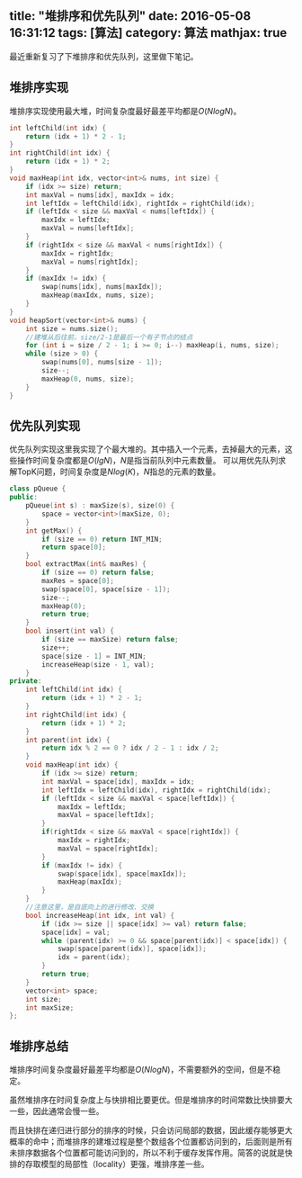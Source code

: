 title: "堆排序和优先队列"
date: 2016-05-08 16:31:12
tags: [算法]
category: 算法
mathjax: true
---
最近重新复习了下堆排序和优先队列，这里做下笔记。

## 堆排序实现
堆排序实现使用最大堆，时间复杂度最好最差平均都是$O(NlogN)$。
```cpp
int leftChild(int idx) {
    return (idx + 1) * 2 - 1;
}
int rightChild(int idx) {
    return (idx + 1) * 2;
}
void maxHeap(int idx, vector<int>& nums, int size) {
    if (idx >= size) return;
    int maxVal = nums[idx], maxIdx = idx;
    int leftIdx = leftChild(idx), rightIdx = rightChild(idx);
    if (leftIdx < size && maxVal < nums[leftIdx]) {
        maxIdx = leftIdx;
        maxVal = nums[leftIdx];
    }
    if (rightIdx < size && maxVal < nums[rightIdx]) {
        maxIdx = rightIdx;
        maxVal = nums[rightIdx];
    }
    if (maxIdx != idx) {
        swap(nums[idx], nums[maxIdx]);
        maxHeap(maxIdx, nums, size);
    }
}
void heapSort(vector<int>& nums) {
    int size = nums.size();
    //建堆从后往前，size/2-1是最后一个有子节点的结点
    for (int i = size / 2 - 1; i >= 0; i--) maxHeap(i, nums, size);
    while (size > 0) {
        swap(nums[0], nums[size - 1]);
        size--;
        maxHeap(0, nums, size);
    }
}
```
<!-- more  -->
## 优先队列实现
优先队列实现这里我实现了个最大堆的。其中插入一个元素，去掉最大的元素，这些操作时间复杂度都是$O(lgN)$，$N$是指当前队列中元素数量。
可以用优先队列求解TopK问题，时间复杂度是$Nlog(K)$，$N$指总的元素的数量。
```cpp
class pQueue {
public:
    pQueue(int s) : maxSize(s), size(0) {
        space = vector<int>(maxSize, 0);
    }
    int getMax() {
        if (size == 0) return INT_MIN;
        return space[0];
    }
    bool extractMax(int& maxRes) {
        if (size == 0) return false;
        maxRes = space[0];
        swap(space[0], space[size - 1]);
        size--;
        maxHeap(0);
        return true;
    }
    bool insert(int val) {
        if (size == maxSize) return false;
        size++;
        space[size - 1] = INT_MIN;
        increaseHeap(size - 1, val);
    }
private:
    int leftChild(int idx) {
        return (idx + 1) * 2 - 1;
    }
    int rightChild(int idx) {
        return (idx + 1) * 2;
    }
    int parent(int idx) {
        return idx % 2 == 0 ? idx / 2 - 1 : idx / 2;
    }
    void maxHeap(int idx) {
        if (idx >= size) return;
        int maxVal = space[idx], maxIdx = idx;
        int leftIdx = leftChild(idx), rightIdx = rightChild(idx);
        if (leftIdx < size && maxVal < space[leftIdx]) {
            maxIdx = leftIdx;
            maxVal = space[leftIdx];
        }
        if(rightIdx < size && maxVal < space[rightIdx]) {
            maxIdx = rightIdx;
            maxVal = space[rightIdx];
        }
        if (maxIdx != idx) {
            swap(space[idx], space[maxIdx]);
            maxHeap(maxIdx);
        }
    }
    //注意这里，是自底向上的进行修改、交换
    bool increaseHeap(int idx, int val) {
        if (idx >= size || space[idx] >= val) return false;
        space[idx] = val;
        while (parent(idx) >= 0 && space[parent(idx)] < space[idx]) {
            swap(space[parent(idx)], space[idx]);
            idx = parent(idx);
        }
        return true;
    }
    vector<int> space;
    int size;
    int maxSize;
};
```

## 堆排序总结
堆排序时间复杂度最好最差平均都是$O(NlogN)$，不需要额外的空间，但是不稳定。

虽然堆排序在时间复杂度上与快排相比要更优。但是堆排序的时间常数比快排要大一些，因此通常会慢一些。

而且快排在递归进行部分的排序的时候，只会访问局部的数据，因此缓存能够更大概率的命中；而堆排序的建堆过程是整个数组各个位置都访问到的，后面则是所有未排序数据各个位置都可能访问到的，所以不利于缓存发挥作用。简答的说就是快排的存取模型的局部性（locality）更强，堆排序差一些。